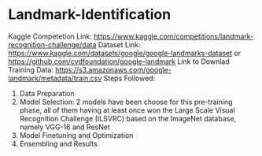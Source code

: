 # Landmark-Identification
Kaggle Competetion Link: https://www.kaggle.com/competitions/landmark-recognition-challenge/data
Dataset Link: https://www.kaggle.com/datasets/google/google-landmarks-dataset or https://github.com/cvdfoundation/google-landmark
Link to Downlad Training Data: https://s3.amazonaws.com/google-landmark/metadata/train.csv
Steps Followed:
1. Data Preparation
2. Model Selection: 2 models have been choose for this pre-training phase, all of them having at least once won the Large Scale Visual Recognition Challenge (ILSVRC) based on the ImageNet database, namely VGG-16 and ResNet
3. Model Finetuning and Optimization
4. Ensembling and Results
